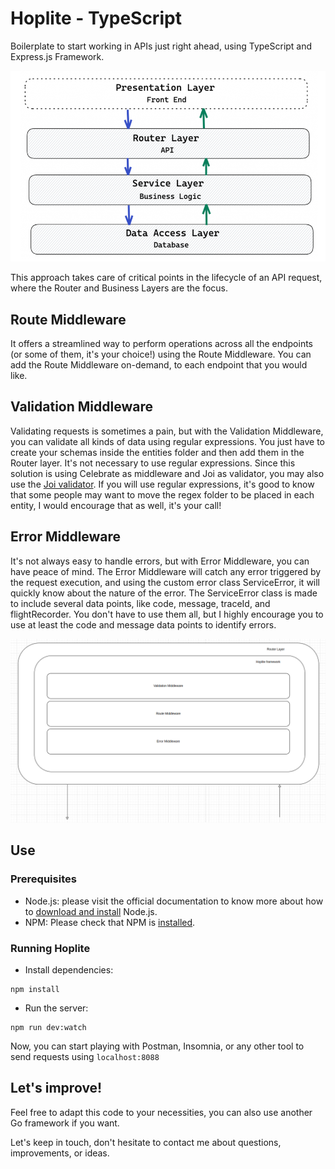 # Hoplite - TypeScript

Boilerplate to start working in APIs just right ahead, using TypeScript and Express.js Framework.

![API diagram.](/img/api-diagram.png)

This approach takes care of critical points in the lifecycle of an API request, where the Router and Business Layers are the focus.

## Route Middleware

It offers a streamlined way to perform operations across all the endpoints (or some of them, it's your choice!) using the Route Middleware. You can add the Route Middleware on-demand, to each endpoint that you would like.

## Validation Middleware

Validating requests is sometimes a pain, but with the Validation Middleware, you can validate all kinds of data using regular expressions. You just have to create your schemas inside the entities folder and then add them in the Router layer. It's not necessary to use regular expressions. Since this solution is using Celebrate as middleware and Joi as validator, you may also use the [Joi validator](https://www.npmjs.com/package/joi). If you will use regular expressions, it's good to know that some people may want to move the regex folder to be placed in each entity, I would encourage that as well, it's your call!

## Error Middleware

It's not always easy to handle errors, but with Error Middleware, you can have peace of mind. The Error Middleware will catch any error triggered by the request execution, and using the custom error class ServiceError, it will quickly know about the nature of the error. The ServiceError class is made to include several data points, like code, message, traceId, and flightRecorder. You don't have to use them all, but I highly encourage you to use at least the code and message data points to identify errors.

![Hoplite Framework.](/img/hoplite.png)

## Use

### Prerequisites

* Node.js: please visit the official documentation to know more about how to [download and install](https://nodejs.org/en/learn/getting-started/how-to-install-nodejs) Node.js.
* NPM: Please check that NPM is [installed](https://docs.npmjs.com/downloading-and-installing-node-js-and-npm). 

### Running Hoplite

* Install dependencies:

```
npm install
```

* Run the server:

```
npm run dev:watch
```

Now, you can start playing with Postman, Insomnia, or any other tool to send requests using `localhost:8088`

## Let's improve!

Feel free to adapt this code to your necessities, you can also use another Go framework if you want.

Let's keep in touch, don't hesitate to contact me about questions, improvements, or ideas.